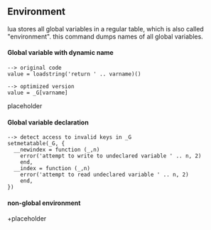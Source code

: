 ## Environment

lua stores all global variables in a regular table, which is also called "environment".
this command dumps names of all global variables.

#### Global variable with dynamic name
```
--> original code
value = loadstring('return ' .. varname)()

--> optimized version
value = _G[varname]
```

placeholder

#### Global variable declaration
```
--> detect access to invalid keys in _G
setmetatable(_G, {
  __newindex = function (_,n)
    error('attempt to write to undeclared variable ' .. n, 2)
	end,
  __index = function (_,n)
    error('attempt to read undeclared variable ' .. n, 2)
	end,
})
```

#### non-global environment
+placeholder
